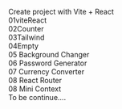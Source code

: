 Create project with Vite + React <br>
01viteReact <br>
02Counter <br>
03Tailwind <br>
04Empty <br>
05 Background Changer <br>
06 Password Generator <br>
07 Currency Converter <br>
08 React Router <br>
08 Mini Context <br>
To be continue....
